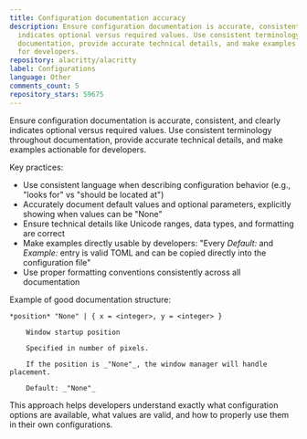 ```yaml
---
title: Configuration documentation accuracy
description: Ensure configuration documentation is accurate, consistent, and clearly
  indicates optional versus required values. Use consistent terminology throughout
  documentation, provide accurate technical details, and make examples actionable
  for developers.
repository: alacritty/alacritty
label: Configurations
language: Other
comments_count: 5
repository_stars: 59675
---
```


Ensure configuration documentation is accurate, consistent, and clearly indicates optional versus required values. Use consistent terminology throughout documentation, provide accurate technical details, and make examples actionable for developers.

Key practices:
- Use consistent language when describing configuration behavior (e.g., "looks for" vs "should be located at")
- Accurately document default values and optional parameters, explicitly showing when values can be "None"
- Ensure technical details like Unicode ranges, data types, and formatting are correct
- Make examples directly usable by developers: "Every _Default:_ and _Example:_ entry is valid TOML and can be copied directly into the configuration file"
- Use proper formatting conventions consistently across all documentation

Example of good documentation structure:
```
*position* "None" | { x = <integer>, y = <integer> }

    Window startup position

    Specified in number of pixels.

    If the position is _"None"_, the window manager will handle placement.
    
    Default: _"None"_
```

This approach helps developers understand exactly what configuration options are available, what values are valid, and how to properly use them in their own configurations.